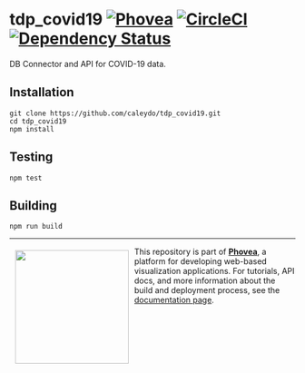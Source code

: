 tdp_covid19 [![Phovea][phovea-image]][phovea-url] [![CircleCI](https://circleci.com/gh/Caleydo/tdp_covid19.svg?style=svg&circle-token=da185b5f9446f6582726a71cf41b379f0199258f)](https://circleci.com/gh/Caleydo/tdp_covid19) [![Dependency Status][daviddm-image]][daviddm-url]
=====================

DB Connector and API for COVID-19 data.

Installation
------------

```
git clone https://github.com/caleydo/tdp_covid19.git
cd tdp_covid19
npm install
```

Testing
-------

```
npm test
```

Building
--------

```
npm run build
```



***

<a href="https://caleydo.org"><img src="http://caleydo.org/assets/images/logos/caleydo.svg" align="left" width="200px" hspace="10" vspace="6"></a>
This repository is part of **[Phovea](http://phovea.caleydo.org/)**, a platform for developing web-based visualization applications. For tutorials, API docs, and more information about the build and deployment process, see the [documentation page](http://phovea.caleydo.org).


[phovea-image]: https://img.shields.io/badge/Phovea-Server%20Plugin-10ACDF.svg
[phovea-url]: https://phovea.caleydo.org
[npm-image]: https://badge.fury.io/js/tdp_covid19.svg
[npm-url]: https://npmjs.org/package/tdp_covid19
[travis-image]: https://travis-ci.org/caleydo/tdp_covid19.svg?branch=master
[travis-url]: https://travis-ci.org/caleydo/tdp_covid19
[daviddm-image]: https://david-dm.org/caleydo/tdp_covid19/status.svg
[daviddm-url]: https://david-dm.org/caleydo/tdp_covid19
